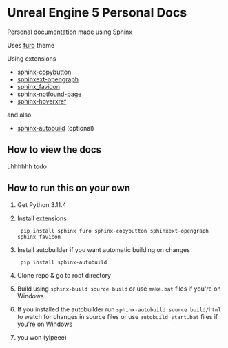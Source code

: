 # Unreal Engine 5 Personal Docs

Personal documentation made using Sphinx

Uses [furo](https://github.com/pradyunsg/furo) theme

Using extensions
* [sphinx-copybutton](https://pypi.org/project/sphinx-copybutton/) 
* [sphinxext-opengraph](https://pypi.org/project/sphinxext-opengraph/)
* [sphinx_favicon](https://pypi.org/project/sphinx-favicon/)
* [sphinx-notfound-page](https://github.com/readthedocs/sphinx-notfound-page)
* [sphinx-hoverxref](https://github.com/readthedocs/sphinx-hoverxref)

and also
* [sphinx-autobuild](https://github.com/executablebooks/sphinx-autobuild) (optional)

## How to view the docs

uhhhhhh todo

## How to run this on your own

1. Get Python 3.11.4
1. Install extensions

        pip install sphinx furo sphinx-copybutton sphinxext-opengraph sphinx_favicon

1. Install autobuilder if you want automatic building on changes

        pip install sphinx-autobuild

1. Clone repo & go to root directory
1. Build using ```sphinx-build source build``` or use ```make.bat``` files if you're on Windows
1. If you installed the autobuilder run ```sphinx-autobuild source build/html``` to watch for changes in source files or use ```autobuild_start.bat``` files if you're on Windows
1. you won (yipeee)